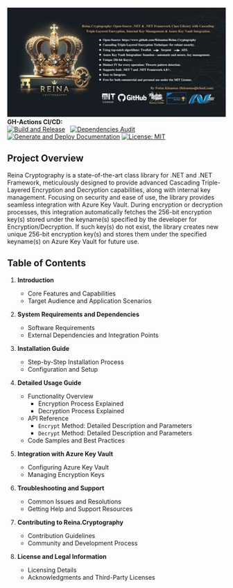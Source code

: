 ![Reina Cryptography Library](/Resources/Reina-Cryptography-Preview.jpg)
**GH-Actions CI/CD:**  
[![Build and Release](https://github.com/fkitsantas/Reina.Cryptography/actions/workflows/build-and-release.yml/badge.svg)](https://github.com/fkitsantas/Reina.Cryptography/actions/workflows/build-and-release.yml) &nbsp; [![Dependencies Audit](https://github.com/fkitsantas/Reina.Cryptography/actions/workflows/dependencies-audit.yml/badge.svg)](https://github.com/fkitsantas/Reina.Cryptography/actions/workflows/dependencies-audit.yml) &nbsp; [![Generate and Deploy Documentation](https://github.com/fkitsantas/Reina.Cryptography/actions/workflows/generate-and-deploy-documentation.yml/badge.svg)](https://github.com/fkitsantas/Reina.Cryptography/actions/workflows/generate-and-deploy-documentation.yml) [![License: MIT](https://img.shields.io/badge/License-MIT-green.svg)](https://opensource.org/license/mit/)


## Project Overview
Reina Cryptography is a state-of-the-art class library for .NET and .NET Framework, meticulously designed to provide advanced Cascading Triple-Layered Encryption and Decryption capabilities, along with internal key management. Focusing on security and ease of use, the library provides seamless integration with Azure Key Vault. During encryption or decryption processes, this integration automatically fetches the 256-bit encryption key(s) stored under the keyname(s) specified by the developer for Encryption/Decryption. If such key(s) do not exist, the library creates new unique 256-bit encryption key(s) and stores them under the specified keyname(s) on Azure Key Vault for future use.

## Table of Contents

1. **Introduction**
   - Core Features and Capabilities
   - Target Audience and Application Scenarios

2. **System Requirements and Dependencies**
   - Software Requirements
   - External Dependencies and Integration Points

3. **Installation Guide**
   - Step-by-Step Installation Process
   - Configuration and Setup

4. **Detailed Usage Guide**
   - Functionality Overview
     - Encryption Process Explained
     - Decryption Process Explained
   - API Reference
     - `Encrypt` Method: Detailed Description and Parameters
     - `Decrypt` Method: Detailed Description and Parameters
   - Code Samples and Best Practices

5. **Integration with Azure Key Vault**
   - Configuring Azure Key Vault
   - Managing Encryption Keys

6. **Troubleshooting and Support**
   - Common Issues and Resolutions
   - Getting Help and Support Resources

7. **Contributing to Reina.Cryptography**
   - Contribution Guidelines
   - Community and Development Process

8. **License and Legal Information**
   - Licensing Details
   - Acknowledgments and Third-Party Licenses
